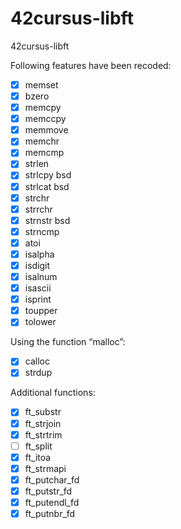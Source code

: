 # 42cursus-libft
42cursus-libft

Following features have been recoded:
- [x] memset
- [x] bzero
- [x] memcpy
- [x] memccpy
- [x] memmove
- [x] memchr
- [x] memcmp
- [x] strlen
- [x] strlcpy bsd
- [x] strlcat bsd
- [x] strchr
- [x] strrchr
- [x] strnstr bsd
- [x] strncmp
- [x] atoi
- [x] isalpha
- [x] isdigit
- [x] isalnum
- [x] isascii
- [x] isprint
- [x] toupper
- [x] tolower

Using the function “malloc”:
- [x] calloc
- [x] strdup

Additional functions:
- [x] ft_substr
- [x] ft_strjoin
- [x] ft_strtrim
- [ ] ft_split
- [x] ft_itoa
- [x] ft_strmapi
- [x] ft_putchar_fd
- [x] ft_putstr_fd
- [x] ft_putendl_fd
- [x] ft_putnbr_fd
